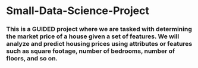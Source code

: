 # Small-Data-Science-Project

### This is a GUIDED project where we are tasked with determining the market price of a house given a set of features. We will analyze and predict housing prices using attributes or features such as square footage, number of bedrooms, number of floors, and so on.
